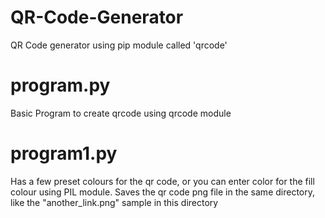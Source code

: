# QR-Code-Generator
QR Code generator using pip module called 'qrcode'

# program.py
Basic Program to create qrcode using qrcode module 

# program1.py
Has a few preset colours for the qr code, or you can enter color for the fill colour using PIL module. Saves the qr code png file in the same directory, like the "another_link.png" sample in this directory

